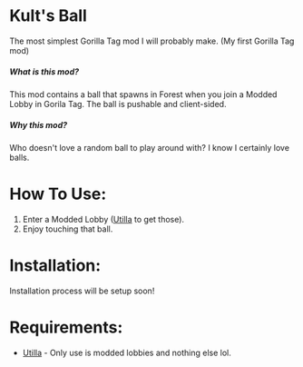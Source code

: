 # Kult's Ball
The most simplest Gorilla Tag mod I will probably make.
(My first Gorilla Tag mod)
##### What is this mod?
This mod contains a ball that spawns in Forest when you join a Modded Lobby in Gorila Tag.
The ball is pushable and client-sided.
##### Why this mod?
Who doesn't love a random ball to play around with?
I know I certainly love balls.
# How To Use:
1. Enter a Modded Lobby ([Utilla](https://github.com/legoandmars/Utilla/releases) to get those).
2. Enjoy touching that ball.
# Installation:
Installation process will be setup soon!
# Requirements:
- [Utilla](https://github.com/legoandmars/Utilla/releases) - Only use is modded lobbies and nothing else lol.
